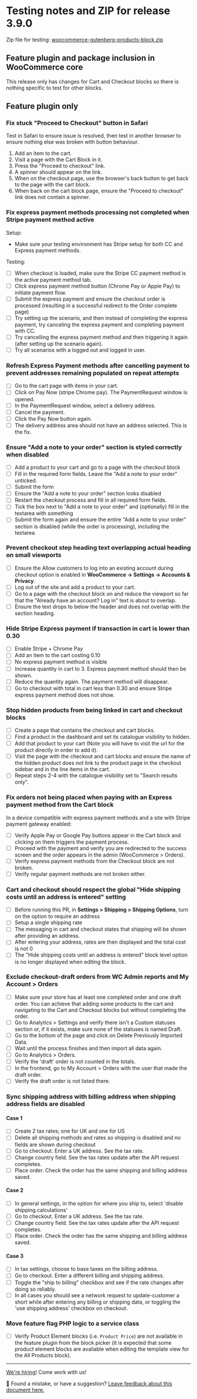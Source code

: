 # Testing notes and ZIP for release 3.9.0

Zip file for testing: [woocommerce-gutenberg-products-block.zip](https://github.com/woocommerce/woocommerce-gutenberg-products-block/files/5597018/woocommerce-gutenberg-products-block.zip)

## Feature plugin and package inclusion in WooCommerce core

This release only has changes for Cart and Checkout blocks so there is nothing specific to test for other blocks.

## Feature plugin only

### Fix stuck "Proceed to Checkout" button in Safari

Test in Safari to ensure issue is resolved, then test in another browser to ensure nothing else was broken with button behaviour.

1. Add an item to the cart.
2. Visit a page with the Cart Block in it.
3. Press the "Proceed to checkout" link.
4. A spinner should appear on the link.
5. When on the checkout page, use the browser's back button to get back to the page with the cart block.
6. When back on the cart block page, ensure the "Proceed to checkout" link does not contain a spinner.

### Fix express payment methods processing not completed when Stripe payment method active

Setup:

-   Make sure your testing environment has Stripe setup for both CC and Express payment methods.

Testing:

-   [ ] When checkout is loaded, make sure the Stripe CC payment method is the active payment method tab.
-   [ ] Click express payment method button (Chrome Pay or Apple Pay) to initiate payment flow.
-   [ ] Submit the express payment and ensure the checkout order is processed (resulting in a successful redirect to the Order complete page)
-   [ ] Try setting up the scenario, and then instead of completing the express payment, try canceling the express payment and completing payment with CC.
-   [ ] Try cancelling the express payment method and then triggering it again (after setting up the scenario again).
-   [ ] Try all scenarios with a logged out and logged in user.

### Refresh Express Payment methods after cancelling payment to prevent addresses remaining populated on repeat attempts

-   [ ] Go to the cart page with items in your cart.
-   [ ] Click on Pay Now (stripe Chrome pay). The PaymentRequest window is opened.
-   [ ] In the PaymentRequest window, select a delivery address.
-   [ ] Cancel the payment.
-   [ ] Click the Pay Now button again.
-   [ ] The delivery address area should not have an address selected. This is the fix.

### Ensure "Add a note to your order" section is styled correctly when disabled

-   [ ] Add a product to your cart and go to a page with the checkout block
-   [ ] Fill in the required form fields. Leave the "Add a note to your order" unticked.
-   [ ] Submit the form
-   [ ] Ensure the "Add a note to your order" section looks disabled
-   [ ] Restart the checkout process and fill in all required form fields.
-   [ ] Tick the box next to "Add a note to your order" and (optionally) fill in the textarea with something
-   [ ] Submit the form again and ensure the entire "Add a note to your order" section is disabled (while the order is processing), including the textarea.

### Prevent checkout step heading text overlapping actual heading on small viewports

-   [ ] Ensure the Allow customers to log into an existing account during checkout option is enabled in **WooCommerce -> Settings -> Accounts & Privacy**.
-   [ ] Log out of the site and add a product to your cart.
-   [ ] Go to a page with the checkout block on and reduce the viewport so far that the "Already have an account? Log in" text is about to overlap.
-   [ ] Ensure the text drops to below the header and does not overlap with the section heading.

### Hide Stripe Express payment if transaction in cart is lower than 0.30

-   [ ] Enable Stripe + Chrome Pay
-   [ ] Add an item to the cart costing 0.10
-   [ ] No express payment method is visible
-   [ ] Increase quantity in cart to 3. Express payment method should then be shown.
-   [ ] Reduce the quantity again. The payment method will disappear.
-   [ ] Go to checkout with total in cart less than 0.30 and ensure Stripe express payment method does not show.

### Stop hidden products from being linked in cart and checkout blocks

-   [ ] Create a page that contains the checkout and cart blocks.
-   [ ] Find a product in the dashboard and set its catalogue visibility to hidden.
-   [ ] Add that product to your cart (Note you will have to visit the url for the product directly in order to add it).
-   [ ] Visit the page with the checkout and cart blocks and ensure the name of the hidden product does not link to the product page in the checkout sidebar and in the line items in the cart.
-   [ ] Repeat steps 2-4 with the catalogue visibility set to "Search results only".

### Fix orders not being placed when paying with an Express payment method from the Cart block

In a device compatible with express payment methods and a site with Stripe payment gateway enabled:

-   [ ] Verify Apple Pay or Google Pay buttons appear in the Cart block and clicking on them triggers the payment process.
-   [ ] Proceed with the payment and verify you are redirected to the success screen and the order appears in the admin (WooCommerce > Orders).
-   [ ] Verify express payment methods from the Checkout block are not broken.
-   [ ] Verify regular payment methods are not broken either.

### Cart and checkout should respect the global "Hide shipping costs until an address is entered" setting

-   [ ] Before running this PR, in **Settings > Shipping > Shipping Options**, turn on the option to require an address
-   [ ] Setup a single shipping rate
-   [ ] The messaging in cart and checkout states that shipping will be shown after providing an address.
-   [ ] After entering your address, rates are then displayed and the total cost is not 0
-   [ ] The "Hide shipping costs until an address is entered" block level option is no longer displayed when editing the block.

### Exclude checkout-draft orders from WC Admin reports and My Account > Orders

-   [ ] Make sure your store has at least one completed order and one draft order. You can achieve that adding some products to the cart and navigating to the Cart and Checkout blocks but without completing the order.
-   [ ] Go to Analytics > Settings and verify there isn't a Custom statuses section or, if it exists, make sure none of the statuses is named Draft.
-   [ ] Go to the bottom of the page and click on Delete Previously Imported Data.
-   [ ] Wait until the process finishes and then import all data again.
-   [ ] Go to Analytics > Orders.
-   [ ] Verify the 'draft' order is not counted in the totals.
-   [ ] In the frontend, go to My Account > Orders with the user that made the draft order.
-   [ ] Verify the draft order is not listed there.

### Sync shipping address with billing address when shipping address fields are disabled

#### Case 1

-   [ ] Create 2 tax rates; one for UK and one for US
-   [ ] Delete all shipping methods and rates so shipping is disabled and no fields are shown during checkout
-   [ ] Go to checkout. Enter a UK address. See the tax rate.
-   [ ] Change country field. See the tax rates update after the API request completes.
-   [ ] Place order. Check the order has the same shipping and billing address saved.

#### Case 2

-   [ ] In general settings, in the option for where you ship to, select 'disable shipping calculations'
-   [ ] Go to checkout. Enter a UK address. See the tax rate.
-   [ ] Change country field. See the tax rates update after the API request completes.
-   [ ] Place order. Check the order has the same shipping and billing address saved.

#### Case 3

-   [ ] In tax settings, choose to base taxes on the billing address.
-   [ ] Go to checkout. Enter a different billing and shipping address.
-   [ ] Toggle the "ship to billing" checkbox and see if the rate changes after doing so reliably.
-   [ ] In all cases you should see a network request to update-customer a short while after entering any billing or shipping data, or toggling the 'use shipping address' checkbox on checkout.

### Move feature flag PHP logic to a service class

-   [ ] Verify Product Element blocks (i.e. `Product Price`) are not available in the feature plugin from the block picker (it is expected that some product element blocks are available when editing the template view for the All Products block).

<!-- FEEDBACK -->

---

[We're hiring!](https://woocommerce.com/careers/) Come work with us!

🐞 Found a mistake, or have a suggestion? [Leave feedback about this document here.](https://github.com/woocommerce/woocommerce-gutenberg-products-block/issues/new?assignees=&labels=type%3A+documentation&template=--doc-feedback.md&title=Feedback%20on%20./docs/testing/releases/390.md)

<!-- /FEEDBACK -->
